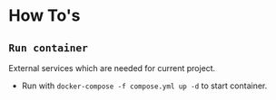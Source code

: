 # How To's

## `Run container`

External services which are needed for current project.

  - Run with `docker-compose -f compose.yml up -d` to start container.
